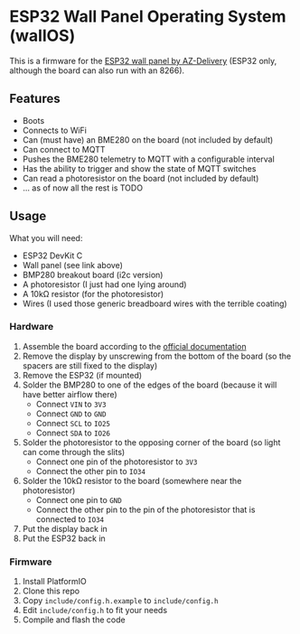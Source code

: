 # ESP32 Wall Panel Operating System (wallOS)

This is a firmware for the [ESP32 wall panel by AZ-Delivery](https://az-delivery.de/products/az-touch-wandgehauseset-mit-2-8-zoll-touchscreen-fur-esp8266-und-esp32) (ESP32 only, although the board can also run with an 8266).

## Features

- Boots
- Connects to WiFi
- Can (must have) an BME280 on the board (not included by default)
- Can connect to MQTT
- Pushes the BME280 telemetry to MQTT with a configurable interval
- Has the ability to trigger and show the state of MQTT switches
- Can read a photoresistor on the board (not included by default)
- ... as of now all the rest is TODO

## Usage

What you will need:
- ESP32 DevKit C
- Wall panel (see link above)
- BMP280 breakout board (i2c version) 
- A photoresistor (I just had one lying around)
- A 10kΩ resistor (for the photoresistor)
- Wires (I used those generic breadboard wires with the terrible coating)

### Hardware

1. Assemble the board according to the [official documentation](https://az-delivery.de/en/products/az-touch-wandgehauseset-mit-2-8-zoll-touchscreen-fur-esp8266-und-esp32-1?_pos=3&_sid=ac340f8d4&_ss=r)
2. Remove the display by unscrewing from the bottom of the board (so the spacers are still fixed to the display)
3. Remove the ESP32 (if mounted)
4. Solder the BMP280 to one of the edges of the board (because it will have better airflow there)
    - Connect `VIN` to `3V3` 
    - Connect `GND` to `GND`
    - Connect `SCL` to `IO25`
    - Connect `SDA` to `IO26`
5. Solder the photoresistor to the opposing corner of the board (so light can come through the slits)
    - Connect one pin of the photoresistor to `3V3` 
    - Connect the other pin to `IO34`
6. Solder the 10kΩ resistor to the board (somewhere near the photoresistor)
    - Connect one pin to `GND`
    - Connect the other pin to the pin of the photoresistor that is connected to `IO34`
7. Put the display back in
8. Put the ESP32 back in

### Firmware

1. Install PlatformIO
2. Clone this repo
3. Copy `include/config.h.example` to `include/config.h`
4. Edit `include/config.h` to fit your needs
5. Compile and flash the code
